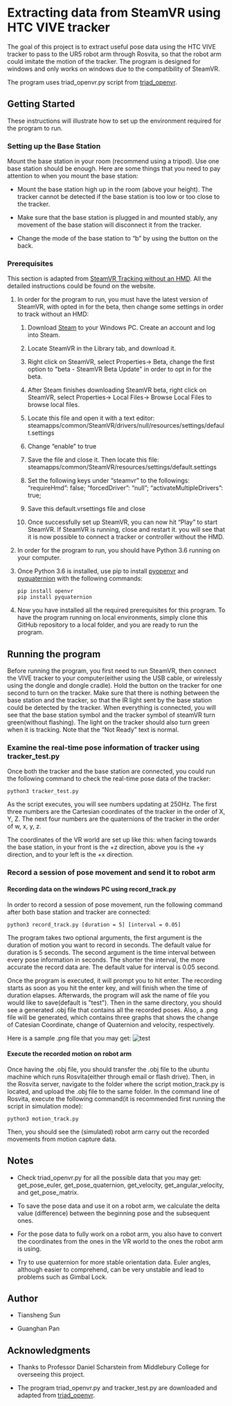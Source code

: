 # Extracting data from SteamVR using HTC VIVE tracker

The goal of this project is to extract useful pose data using the HTC VIVE tracker to pass to the UR5 robot arm through Rosvita, so that the robot arm could imitate the motion of the tracker. The program is designed for windows and only works on windows due to the compatibility of SteamVR.

The program uses triad_openvr.py script from [triad_openvr](https://github.com/TriadSemi/triad_openvr).

## Getting Started

These instructions will illustrate how to set up the environment required for the program to run.

### Setting up the Base Station

Mount the base station in your room (recommend using a tripod). Use one base station should be enough. Here are some things that you need to pay attention to when you mount the base station:

- Mount the base station high up in the room (above your height). The tracker cannot be detected if the base station is too low or too close to the tracker.

- Make sure that the base station is plugged in and mounted stably, any movement of the base station will disconnect it from the tracker.

- Change the mode of the base station to “b” by using the button on the back.

### Prerequisites

This section is adapted from [SteamVR Tracking without an HMD](http://help.triadsemi.com/en/articles/836917-steamvr-tracking-without-an-hmd). All the detailed instructions could be found on the website.

1. In order for the program to run, you must have the latest version of SteamVR, with opted in for the beta, then change some settings in order to track without an HMD:

	1. Download [Steam](https://store.steampowered.com/about/) to your Windows PC. Create an account and log into Steam.  
	1. Locate SteamVR in the Library tab, and download it.
	1. Right click on SteamVR, select Properties-> Beta, change the first option to "beta - SteamVR Beta Update" in order to opt in for the beta.
	1. After Steam finishes downloading SteamVR beta, right click on SteamVR, select Properties-> Local Files-> Browse Local Files to browse local files.
	1. Locate this file and open it with a text editor:
			steamapps/common/SteamVR/drivers/null/resources/settings/default.settings
	1. Change “enable” to true

	1. Save the file and close it. Then locate this file:
			steamapps/common/SteamVR/resources/settings/default.settings

	1. Set the following keys under “steamvr” to the followings:
			“requireHmd”: false;
			“forcedDriver”: “null”;
			“activateMultipleDrivers”: true;
	1. Save this default.vrsettings file and close
	1. Once successfully set up SteamVR, you can now hit “Play” to start SteamVR. If SteamVR is running, close and restart it. you will see that it is now possible to connect a tracker or controller without the HMD.

2. In order for the program to run, you should have Python 3.6 running on your computer.

3. Once Python 3.6 is installed, use pip to install [pyopenvr](https://github.com/cmbruns/pyopenvr) and [pyquaternion](http://kieranwynn.github.io/pyquaternion/) with the following commands:

	```
	pip install openvr
	pip install pyquaternion
	```

4. Now you have installed all the required prerequisites for this program. To have the program running on local environments, simply clone this GitHub repository to a local folder, and you are ready to run the program.

## Running the program

Before running the program, you first need to run SteamVR, then connect the VIVE tracker to your computer(either using the USB cable, or wirelessly using the dongle and dongle cradle). Hold the button on the tracker for one second to turn on the tracker. Make sure that there is nothing between the base station and the tracker, so that the IR light sent by the base station could be detected by the tracker. When everything is connected, you will see that the base station symbol and the tracker symbol of steamVR turn green(without flashing). The light on the tracker should also turn green when it is tracking. Note that the “Not Ready” text is normal.

### Examine the real-time pose information of tracker using tracker_test.py

Once both the tracker and the base station are connected, you could run the following command to check the real-time pose data of the tracker:

```
python3 tracker_test.py
```

As the script executes, you will see numbers updating at 250Hz. The first three numbers are the Cartesian coordinates of the tracker in the order of X, Y, Z. The next four numbers are the quaternions of the tracker in the order of w, x, y, z.

The coordinates of the VR world are set up like this: when facing towards the base station, in your front is the +z direction, above you is the +y direction, and to your left is the +x direction.

### Record a session of pose movement and send it to robot arm

#### Recording data on the windows PC using record_track.py

In order to record a session of pose movement, run the following command after both base station and tracker are connected:

```
python3 record_track.py [duration = 5] [interval = 0.05]
```

The program takes two optional arguments, the first argument is the duration of motion you want to record in seconds. The default value for duration is 5 seconds. The second argument is the time interval between every pose information in seconds. The shorter the interval, the more accurate the record data are. The default value for interval is 0.05 second.

Once the program is executed, it will prompt you to hit enter. The recording starts as soon as you hit the enter key, and will finish when the time of duration elapses. Afterwards, the program will ask the name of file you would like to save(default is "test"). Then in the same directory, you should see a generated .obj file that contains all the recorded poses. Also, a .png file will be generated, which contains three graphs that shows the change of Catesian Coordinate, change of Quaternion and velocity, respectively.

Here is a sample .png file that you may get:
![test](https://user-images.githubusercontent.com/25497706/61661136-6b332b00-ac99-11e9-82f6-07827b5e8a3f.png)


#### Execute the recorded motion on robot arm

Once having the .obj file, you should transfer the .obj file to the ubuntu machine which runs Rosvita(either through email or flash drive). Then, in the Rosvita server, navigate to the folder where the script motion_track.py is located, and upload the .obj file to the same folder. In the command line of Rosvita, execute the following command(it is recommended first running the script in simulation mode):

```
python3 motion_track.py
```

Then, you should see the (simulated) robot arm carry out the recorded movements from motion capture data.

## Notes
- Check triad_openvr.py for all the possible data that you may get: get_pose_euler, get_pose_quaternion, get_velocity, get_angular_velocity, and get_pose_matrix.

- To save the pose data and use it on a robot arm, we calculate the delta value (difference) between the beginning pose and the subsequent ones.

- For the pose data to fully work on a robot arm, you also have to convert the coordinates from the ones in the VR world to the ones the robot arm is using.

- Try to use quaternion for more stable orientation data. Euler angles, although easier to comprehend, can be very unstable and lead to problems such as Gimbal Lock.

## Author

* Tiansheng Sun

* Guanghan Pan

## Acknowledgments

* Thanks to Professor Daniel Scharstein from Middlebury College for overseeing this project.

* The program triad_openvr.py and tracker_test.py are downloaded and adapted from [triad_openvr](https://github.com/TriadSemi/triad_openvr).

